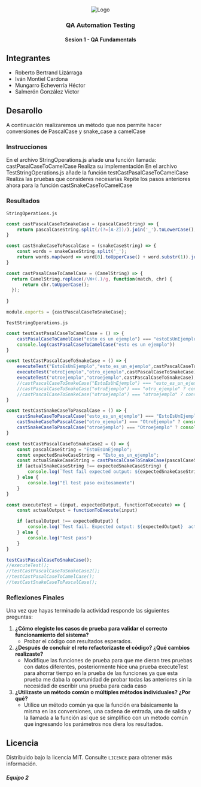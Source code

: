 <!-- PROJECT LOGO -->
<br />
<p align="center">
  <a>
    <img src="https://upload.wikimedia.org/wikipedia/commons/4/43/Cognizant_logo_2022.svg" alt="Logo">
  </a>

<h3 align="center">QA Automation Testing</h3>
<h4 align="center">Sesion 1 - QA Fundamentals</h4>

## Integrantes

* Roberto Bertrand Lizárraga
* Iván Montiel Cardona
* Mungarro Echeverría Héctor
* Salmerón González Victor

## Desarollo
A continuación realizaremos un método que nos permite hacer conversiones de PascalCase y snake_case a camelCase

### Instrucciones

En el archivo StringOperations.js añade una función llamada: castPasalCaseToCamelCase
Realiza su implementación
En el archivo TestStringOperations.js añade la función testCastPasalCaseToCamelCase
Realiza las pruebas que consideres necesarias
Repite los pasos anteriores ahora para la función castSnakeCaseToCamelCase

### Resultados

`StringOperations.js`
```javascript
const castPascalCaseToSnakeCase = (pascalCaseString) => {
    return pascalCaseString.split(/(?=[A-Z])/).join('_').toLowerCase();
}

const castSnakeCaseToPascalCase = (snakeCaseString) => {
    const words = snakeCaseString.split('_');
    return words.map(word => word[0].toUpperCase() + word.substr(1)).join('');
}

const castPasalCaseToCamelCase = (CamelString) => {
  return CamelString.replace(/\W+(.)/g, function(match, chr) {
      return chr.toUpperCase();
  });
   
}

module.exports = {castPascalCaseToSnakeCase};
```

`TestStringOperations.js`
```javascript
const testCastPasalCaseToCamelCase = () => {
    castPasalCaseToCamelCase("esto es un ejemplo") === "estoEsUnEjemplo" ? console.log("Test 1 paso") : console.log("Test 1 fallo")
    console.log(castPasalCaseToCamelCase("esto es un ejemplo"))
}

const testCastPascalCaseToSnakeCase = () => {
    executeTest("EstoEsUnEjemplo","esto_es_un_ejemplo",castPascalCaseToSnakeCase);
    executeTest("otroEjemplo","otro_ejemplo",castPascalCaseToSnakeCase);
    executeTest("otroejemplo","otroejemplo",castPascalCaseToSnakeCase);
    //castPascalCaseToSnakeCase("EstoEsUnEjemplo") === "esto_es_un_ejemplo" ? console.log("Test 1 pass") : console.log("Test 1 fail")
    //castPascalCaseToSnakeCase("otroEjemplo") === "otro_ejemplo" ? console.log("Test 2 pass") : console.log("Test 2 fail")
    //castPascalCaseToSnakeCase("otroejemplo") === "otroejemplo" ? console.log("Test 3 pass") : console.log("Test 3 fail")
}

const testCastSnakeCaseToPascalCase = () => {
    castSnakeCaseToPascalCase("esto_es_un_ejemplo") === "EstoEsUnEjemplo" ? console.log("Test 1 pass") : console.log("Test 1 fail")
    castSnakeCaseToPascalCase("otro_ejemplo") === "OtroEjemplo" ? console.log("Test 2 pass") : console.log("Test 2 fail")
    castSnakeCaseToPascalCase("otroejemplo") === "Otroejemplo" ? console.log("Test 3 pass") : console.log("Test 3 fail")
}

const testCastPascalCaseToSnakeCase2 = () => {
    const pascalCaseString = "EstoEsUnEjemplo";
    const expectedSnakeCaseString = "Esto_es_un_ejemplo";
    const actualSnakeCaseString = castPascalCaseToSnakeCase(pascalCaseString);
    if (actualSnakeCaseString !== expectedSnakeCaseString) {
        console.log(`Test fail expected output: ${expectedSnakeCaseString} actual output: ${actualSnakeCaseString}`)
    } else {
        console.log("El test paso exitosamente")
    }
}

const executeTest = (input, expectedOutput, functionToExecute) => {
    const actualOutput = functionToExecute(input)

    if (actualOutput !== expectedOutput) {
        console.log(`Test fail. Expected output: ${expectedOutput}  actual output: ${actualOutput}`)
    } else {
        console.log("Test pass")
    }
}

testCastPascalCaseToSnakeCase();
//executeTest();
//testCastPascalCaseToSnakeCase2();
//testCastPasalCaseToCamelCase();
//testCastSnakeCaseToPascalCase();
```

### Reflexiones Finales

Una vez que hayas terminado la actividad responde las siguientes preguntas:

1. **¿Cómo elegiste los casos de prueba para validar el correcto funcionamiento del sistema?**
   * Probar el código con resultados esperados.
2. **¿Después de concluir el reto refactorizaste el código? ¿Qué cambios realizaste?**
    * Modifique las funciones de prueba para que me dieran tres pruebas con datos diferentes, posteriormente hice una prueba executeTest para ahorrar tiempo en la prueba de las funciones ya que esta prueba me daba la oportunidad de probar todas las anteriores sin la necesidad de escribir una prueba para cada caso
3. **¿Utilizaste un método común o múltiples métodos individuales? ¿Por qué?**
    * Utilice un método común ya que la función era básicamente la misma en las conversiones, una cadena de entrada, una de salida y la llamada a la función así que se simplifico con un método común que ingresando los parámetros nos diera los resultados.

## Licencia
Distribuido bajo la licencia MIT. Consulte `LICENCE` para obtener más información.

##### Equipo 2